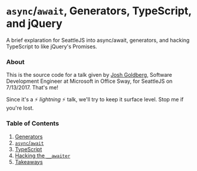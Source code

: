 # `async`/`await`, Generators, TypeScript, and jQuery

A brief explaration for SeattleJS into async/await, generators, and hacking TypeScript to like jQuery's Promises.

### About

This is the source code for a talk given by [Josh Goldberg](http://joshuakgoldberg.com), Software Development Engineer at Microsoft in Office Sway, for SeattleJS on 7/13/2017.
That's me!

Since it's a :zap: _lightning_ :zap: talk, we'll try to keep it surface level.
Stop me if you're lost.

### Table of Contents

1. [Generators](./1.%20Generators.md)
2. [`async`/`await`](./2.%20async-await.md)
3. [TypeScript](./3.%20TypeScript.md)
4. [Hacking the `__awaiter`](./4.%20Hacking%20the%20awaiter.md)
5. [Takeaways](./5.%20Takeaways.md)
